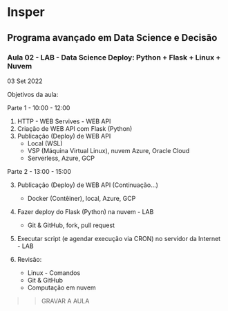# Insper

## Programa avançado em Data Science e Decisão

### Aula 02 - LAB - Data Science Deploy: Python + Flask + Linux + Nuvem

03 Set 2022

Objetivos da aula:

Parte 1 - 10:00 - 12:00

1. HTTP - WEB Servives - WEB API
2. Criação de WEB API com Flask (Python)
3. Publicação (Deploy) de WEB API
    - Local (WSL)
    - VSP (Máquina Virtual Linux), nuvem Azure, Oracle Cloud
    - Serverless, Azure, GCP

Parte 2 - 13:00 - 15:00

3. Publicação (Deploy) de WEB API (Continuação...)
    - Docker (Contêiner), local, Azure, GCP

4. Fazer deploy do Flask (Python) na nuvem - LAB
   - Git & GitHub, fork, pull request
5. Executar script (e agendar execução via CRON) no servidor da Internet - LAB
6. Revisão:
   - Linux - Comandos
   - Git & GitHub
   - Computação em nuvem
     
>> GRAVAR A AULA
